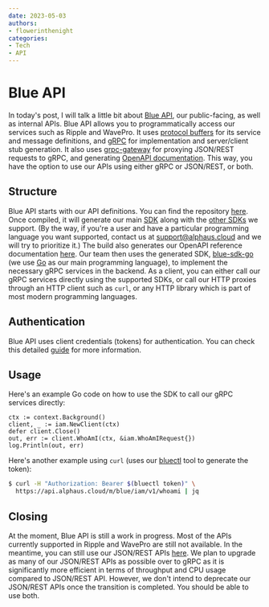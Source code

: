 ```yaml
---
date: 2023-05-03
authors:
- flowerinthenight
categories:
- Tech
- API
---
```


# Blue API

In today's post, I will talk a little bit about [Blue API](https://labs.alphaus.cloud/docs/blueapi/overview/), our public-facing, as well as internal APIs. Blue API allows you to programmatically access our services such as Ripple and WavePro. It uses [protocol buffers](https://protobuf.dev/) for its service and message definitions, and [gRPC](https://grpc.io/) for implementation and server/client stub generation. It also uses [grpc-gateway](https://grpc-ecosystem.github.io/grpc-gateway/) for proxying JSON/REST requests to gRPC, and generating [OpenAPI documentation](https://labs.alphaus.cloud/blueapidocs/). This way, you have the option to use our APIs using either gRPC or JSON/REST, or both.

<!-- more -->

## Structure

Blue API starts with our API definitions. You can find the repository [here](https://github.com/alphauslabs/blueapi). Once compiled, it will generate our main [SDK](https://github.com/alphauslabs/blue-sdk-go) along with the [other SDKs](https://labs.alphaus.cloud/docs/blueapi/client-sdks/) we support. (By the way, if you're a user and have a particular programming language you want supported, contact us at [support@alphaus.cloud](mailto:support@alphaus.cloud) and we will try to prioritize it.) The build also generates our OpenAPI reference documentation [here](https://labs.alphaus.cloud/blueapidocs/). Our team then uses the generated SDK, [blue-sdk-go](https://github.com/alphauslabs/blue-sdk-go) (we use [Go](https://go.dev/) as our main programming language), to implement the necessary gRPC services in the backend. As a client, you can either call our gRPC services directly using the supported SDKs, or call our HTTP proxies through an HTTP client such as `curl`, or any HTTP library which is part of most modern programming languages.

## Authentication

Blue API uses client credentials (tokens) for authentication. You can check this detailed [guide](https://labs.alphaus.cloud/docs/blueapi/authentication/) for more information.

## Usage

Here's an example Go code on how to use the SDK to call our gRPC services directly:

``` golang
ctx := context.Background()
client, _ := iam.NewClient(ctx)
defer client.Close()
out, err := client.WhoAmI(ctx, &iam.WhoAmIRequest{})
log.Println(out, err)
```

Here's another example using `curl` (uses our [bluectl](https://github.com/alphauslabs/bluectl) tool to generate the token):

``` sh
$ curl -H "Authorization: Bearer $(bluectl token)" \
  https://api.alphaus.cloud/m/blue/iam/v1/whoami | jq
```

## Closing

At the moment, Blue API is still a work in progress. Most of the APIs currently supported in Ripple and WavePro are still not available. In the meantime, you can still use our JSON/REST APIs [here](https://docs.alphaus.cloud/v/api-reference/). We plan to upgrade as many of our JSON/REST APIs as possible over to gRPC as it is significantly more efficient in terms of throughput and CPU usage compared to JSON/REST API. However, we don't intend to deprecate our JSON/REST APIs once the transition is completed. You should be able to use both.
